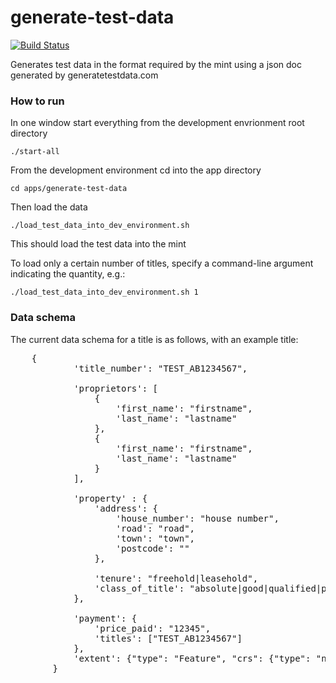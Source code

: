 generate-test-data
==================

[![Build Status](https://travis-ci.org/LandRegistry/generate-test-data.svg)](https://travis-ci.org/LandRegistry/generate-test-data)

Generates test data in the format required by the mint using a json doc generated by generatetestdata.com

### How to run

In one window start everything from the development envrionment root directory

```
./start-all
```

From the development environment cd into the app directory

```
cd apps/generate-test-data
```

Then load the data

```
./load_test_data_into_dev_environment.sh
```

This should load the test data into the mint

To load only a certain number of titles, specify a command-line argument indicating the quantity, e.g.:

    ./load_test_data_into_dev_environment.sh 1

### Data schema

The current data schema for a title is as follows, with an example title:

<pre>
	{
            'title_number': "TEST_AB1234567",

            'proprietors': [
                {
                    'first_name': "firstname",
                    'last_name': "lastname"
                },
                {
                    'first_name': "firstname",
                    'last_name': "lastname"
                }
            ],

            'property' : {
                'address': {
                    'house_number': "house number",
                    'road': "road",
                    'town': "town",
                    'postcode': "<a postcode>"
                },

                'tenure': "freehold|leasehold",
                'class_of_title': "absolute|good|qualified|possesory"
            },

            'payment': {
                'price_paid': "12345",
                'titles': ["TEST_AB1234567"]
            },
            'extent': {"type": "Feature", "crs": {"type": "name", "properties": {"name": "urn:ogc:def:crs:EPSG:27700"}}, 			"geometry": {"type": "Polygon", "coordinates": [[[530857.01, 181500.00], [530857.00, 181500.00], 			[530857.00, 181500.00], [530857.00, 181500.00], [530857.01, 181500.00] ]]}, "properties" : {      } }
        }
</pre>

